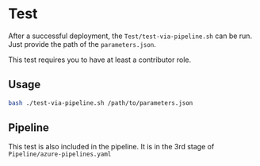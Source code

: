 # Test

After a successful deployment, the `Test/test-via-pipeline.sh` can be run.
Just provide the path of the `parameters.json`.

This test requires you to have at least a contributor role.

## Usage

```sh
bash ./test-via-pipeline.sh /path/to/parameters.json
```

## Pipeline

This test is also included in the pipeline. It is in the 3rd stage of `Pipeline/azure-pipelines.yaml`